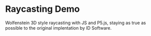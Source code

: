 # Raycasting Demo
Wolfenstein 3D style raycasting with JS and P5.js, staying as true as possible to the original implentation by ID Software. 
